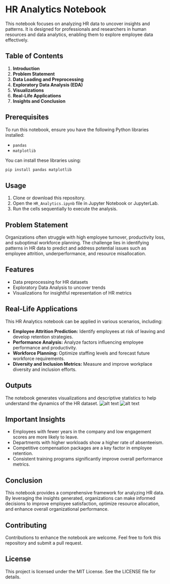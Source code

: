 # HR Analytics Notebook

This notebook focuses on analyzing HR data to uncover insights and patterns. It is designed for professionals and researchers in human resources and data analytics, enabling them to explore employee data effectively.

## Table of Contents

1. **Introduction**
2. **Problem Statement**
3. **Data Loading and Preprocessing**
4. **Exploratory Data Analysis (EDA)**
5. **Visualizations**
6. **Real-Life Applications**
7. **Insights and Conclusion**

## Prerequisites

To run this notebook, ensure you have the following Python libraries installed:

- `pandas`
- `matplotlib`

You can install these libraries using:

```bash
pip install pandas matplotlib
```

## Usage

1. Clone or download this repository.
2. Open the `HR_Analytics.ipynb` file in Jupyter Notebook or JupyterLab.
3. Run the cells sequentially to execute the analysis.

## Problem Statement

Organizations often struggle with high employee turnover, productivity loss, and suboptimal workforce planning. The challenge lies in identifying patterns in HR data to predict and address potential issues such as employee attrition, underperformance, and resource misallocation.

## Features

- Data preprocessing for HR datasets
- Exploratory Data Analysis to uncover trends
- Visualizations for insightful representation of HR metrics

## Real-Life Applications

This HR Analytics notebook can be applied in various scenarios, including:

- **Employee Attrition Prediction:** Identify employees at risk of leaving and develop retention strategies.
- **Performance Analysis:** Analyze factors influencing employee performance and productivity.
- **Workforce Planning:** Optimize staffing levels and forecast future workforce requirements.
- **Diversity and Inclusion Metrics:** Measure and improve workplace diversity and inclusion efforts.

## Outputs

The notebook generates visualizations and descriptive statistics to help understand the dynamics of the HR dataset.
![alt text](ScreenShot1.png)
![alt text](ScreenShot2.png)

## Important Insights

- Employees with fewer years in the company and low engagement scores are more likely to leave.
- Departments with higher workloads show a higher rate of absenteeism.
- Competitive compensation packages are a key factor in employee retention.
- Consistent training programs significantly improve overall performance metrics.

## Conclusion

This notebook provides a comprehensive framework for analyzing HR data. By leveraging the insights generated, organizations can make informed decisions to improve employee satisfaction, optimize resource allocation, and enhance overall organizational performance.

## Contributing

Contributions to enhance the notebook are welcome. Feel free to fork this repository and submit a pull request.

## License

This project is licensed under the MIT License. See the LICENSE file for details.

